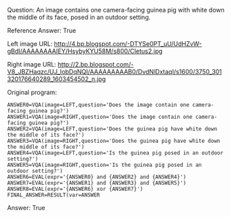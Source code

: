 Question: An image contains one camera-facing guinea pig with white down the middle of its face, posed in an outdoor setting.

Reference Answer: True

Left image URL: http://4.bp.blogspot.com/-DTYSe0PT_uU/UdHZvW-gBdI/AAAAAAAAIEY/HsybyKYU58M/s800/Cletus2.jpg

Right image URL: http://2.bp.blogspot.com/-V8_JBZHaqzc/UJ_IobDqNQI/AAAAAAAAAB0/DvdNlDxtaqI/s1600/3750_301320176640289_1603454502_n.jpg

Original program:

```
ANSWER0=VQA(image=LEFT,question='Does the image contain one camera-facing guinea pig?')
ANSWER1=VQA(image=RIGHT,question='Does the image contain one camera-facing guinea pig?')
ANSWER2=VQA(image=LEFT,question='Does the guinea pig have white down the middle of its face?')
ANSWER3=VQA(image=RIGHT,question='Does the guinea pig have white down the middle of its face?')
ANSWER4=VQA(image=LEFT,question='Is the guinea pig posed in an outdoor setting?')
ANSWER5=VQA(image=RIGHT,question='Is the guinea pig posed in an outdoor setting?')
ANSWER6=EVAL(expr='{ANSWER0} and {ANSWER2} and {ANSWER4}')
ANSWER7=EVAL(expr='{ANSWER1} and {ANSWER3} and {ANSWER5}')
ANSWER8=EVAL(expr='{ANSWER6} xor {ANSWER7}')
FINAL_ANSWER=RESULT(var=ANSWER
```
Answer: True

